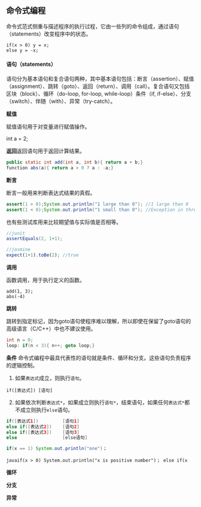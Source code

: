 ## 命令式编程

命令式范式侧重与描述程序的执行过程，它由一些列的命令组成，通过语句（statements）改变程序中的状态。

```
if(x > 0) y = x;
else y = -x;
```

#### 语句（statements）

语句分为基本语句和复合语句两种，其中基本语句包括：断言（assertion）、赋值（assignment）、跳转（goto）、返回（return）、调用（call）。复合语句又包括区块（block）、循环（do-loop, for-loop, while-loop）条件（if, if-else）、分支（switch）、伴随（with）、异常（try-catch）。

**赋值**

赋值语句用于对变量进行赋值操作。

int a = 2;

**返回**返回语句用于返回计算结果。

```java
public static int add(int a, int b){ return a + b;}
function abs(a){ return a > 0 ? a : -a;}
```

**断言**

断言一般用来判断表达式结果的真假。

```java
assert(1 > 0);System.out.println("1 large than 0"); //1 large than 0
assert(1 < 0);System.out.println("1 small than 0"); //Exception in thread "main" java.lang.AssertionError
```

也有些测试库用来比较期望值与实际值是否相等。

```java
//junit
assertEquals(2, 1+1);
```

```javascript
//jasmine
expect(1+1).toBe(2); //true
```

**调用**

函数调用，用于执行定义的函数。

```javasript
add(1, 3);
abs(-4)
```

**跳转**

跳转到指定标记，因为goto语句使程序难以理解，所以即使在保留了goto语句的高级语言（C\/C++）中也不建议使用。

```c
int n = 0;
loop: if(n < 3){ n++; goto loop;}
```

**条件**
命令式编程中最具代表性的语句就是条件、循环和分支。这些语句负责程序的逻辑控制。

1. 如果`表达式`成立，则执行`语句`。

```
if([表达式]) [语句]
```

2. 如果依次判断`表达式*`，如果成立则执行`语句*`，结束语句，如果任何`表达式*`都不成立则执行`else`语句。

```java
if([表达式1])         [语句1]
else if([表达式2])    [语句2]
else if([表达式3])    [语句3]
else                 [else语句]
```

```java
if(x == 1) System.out.println("one")；
```

`javaif(x > 0) System.out.println("x is positive number")；
else if(x`

**循环**

**分支**

**异常**


